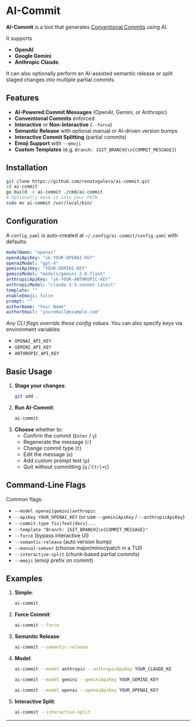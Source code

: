 # AI-Commit

**AI-Commit** is a tool that generates [Conventional Commits](https://www.conventionalcommits.org/) using AI. 

It supports   
- **OpenAI**
- **Google Gemini**
- **Anthropic Claude**. 
   
It can also optionally perform an AI-assisted semantic release or split staged changes into multiple partial commits.

## Features

- **AI-Powered Commit Messages** (OpenAI, Gemini, or Anthropic)
- **Conventional Commits** enforced
- **Interactive** or **Non-Interactive** (`--force`)
- **Semantic Release** with optional manual or AI-driven version bumps
- **Interactive Commit Splitting** (partial commits)
- **Emoji Support** with `--emoji`
- **Custom Templates** (e.g. `Branch: {GIT_BRANCH}\n{COMMIT_MESSAGE}`)

## Installation

```bash
git clone https://github.com/renatogalera/ai-commit.git
cd ai-commit
go build -o ai-commit ./cmd/ai-commit
# Optionally move it into your PATH
sudo mv ai-commit /usr/local/bin/
```

## Configuration

A `config.yaml` is auto-created at `~/.config/ai-commit/config.yaml` with defaults:

```yaml
modelName: "openai"
openAiApiKey: "sk-YOUR-OPENAI-KEY"
openaiModel: "gpt-4"
geminiApiKey: "YOUR-GEMINI-KEY"
geminiModel: "models/gemini-2.0-flash"
anthropicApiKey: "sk-YOUR-ANTHROPIC-KEY"
anthropicModel: "claude-3-5-sonnet-latest"
template: ""
enableEmoji: false
prompt: ""
authorName: "Your Name"
authorEmail: "youremail@example.com"
```

*Any CLI flags override these config values.* You can also specify keys via environment variables:
- `OPENAI_API_KEY`
- `GEMINI_API_KEY`
- `ANTHROPIC_API_KEY`

## Basic Usage

1. **Stage your changes**:
   ```bash
   git add .
   ```
2. **Run AI-Commit**:
   ```bash
   ai-commit
   ```
3. **Choose** whether to:
   - Confirm the commit (`Enter` / `y`)
   - Regenerate the message (`r`)
   - Change commit type (`t`)
   - Edit the message (`e`)
   - Add custom prompt text (`p`)
   - Quit without committing (`q` / `Ctrl+C`)

## Command-Line Flags

Common flags:
- `--model openai|gemini|anthropic`  
- `--apiKey YOUR_OPENAI_KEY` (or use `--geminiApiKey` / `--anthropicApiKey`)
- `--commit-type fix|feat|docs|...`
- `--template "Branch: {GIT_BRANCH}\n{COMMIT_MESSAGE}"`
- `--force` (bypass interactive UI)
- `--semantic-release` (auto version bump)
- `--manual-semver` (choose major/minor/patch in a TUI)
- `--interactive-split` (chunk-based partial commits)
- `--emoji` (emoji prefix on commit)

## Examples

1. **Simple**:
   ```bash
   ai-commit
   ```
2. **Force Commit**:
   ```bash
   ai-commit --force
   ```
3. **Semantic Release**:
   ```bash
   ai-commit --semantic-release
   ```
4. **Model**:
   ```bash
   ai-commit --model anthropic --anthropicApiKey YOUR_CLAUDE_KE

   ai-commit --model gemini --geminiApiKey YOUR_GEMINI_KEY

   ai-commit --model openai --openaiApiKey YOUR_OPENAI_KEY
   ```
5. **Interactive Split**:
   ```bash
   ai-commit --interactive-split
   ```
---